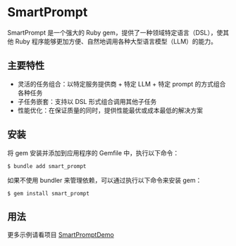 # SmartPrompt

SmartPrompt 是一个强大的 Ruby gem，提供了一种领域特定语言（DSL），使其他 Ruby 程序能够更加方便、自然地调用各种大型语言模型（LLM）的能力。

## 主要特性

- 灵活的任务组合：以特定服务提供商 + 特定 LLM + 特定 prompt 的方式组合各种任务
- 子任务嵌套：支持以 DSL 形式组合调用其他子任务
- 性能优化：在保证质量的同时，提供性能最优或成本最低的解决方案

## 安装

将 gem 安装并添加到应用程序的 Gemfile 中，执行以下命令：

```
$ bundle add smart_prompt
```

如果不使用 bundler 来管理依赖，可以通过执行以下命令来安装 gem：

```
$ gem install smart_prompt
```

## 用法

更多示例请看项目 [SmartPromptDemo](https://github.com/zhuangbiaowei/SmartPromptDemo)